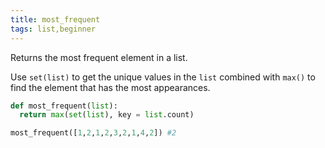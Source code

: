 ```yaml
---
title: most_frequent
tags: list,beginner
---
```


Returns the most frequent element in a list.

Use `set(list)` to get the unique values in the `list` combined with `max()` to find the element that has the most appearances.

```py
def most_frequent(list):
  return max(set(list), key = list.count)
```

```py
most_frequent([1,2,1,2,3,2,1,4,2]) #2
```
